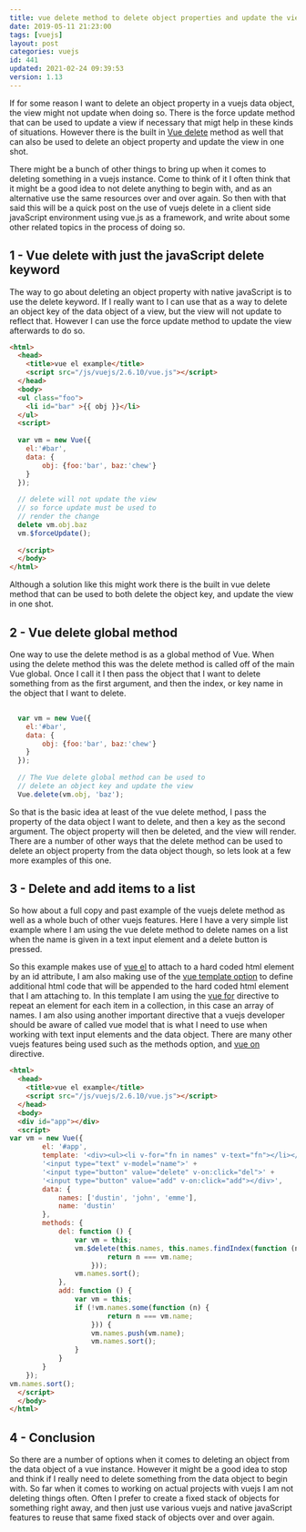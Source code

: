 ```yaml
---
title: vue delete method to delete object properties and update the view
date: 2019-05-11 21:23:00
tags: [vuejs]
layout: post
categories: vuejs
id: 441
updated: 2021-02-24 09:39:53
version: 1.13
---
```


If for some reason I want to delete an object property in a vuejs data object, the view might not update when doing so. There is the force update method that can be used to update a view if necessary that migt help in these kinds of situations. However there is the built in [Vue delete](https://vuejs.org/v2/api/#Vue-delete) method as well that can also be used to delete an object property and update the view in one shot. 

There might be a bunch of other things to bring up when it comes to deleting something in a vuejs instance. Come to think of it I often think that it might be a good idea to not delete anything to begin with, and as an alternative use the same resources over and over again. So then with that said this will be a quick post on the use of vuejs delete in a client side javaScript environment using vue.js as a framework, and write about some other related topics in the process of doing so.

<!-- more -->

## 1 - Vue delete with just the javaScript delete keyword

The way to go about deleting an object property with native javaScript is to use the delete keyword. If I really want to I can use that as a way to delete an object key of the data object of a view, but the view will not update to reflect that. However I can use the force update method to update the view afterwards to do so.

```html
<html>
  <head>
    <title>vue el example</title>
    <script src="/js/vuejs/2.6.10/vue.js"></script>
  </head>
  <body>
  <ul class="foo">
    <li id="bar" >{{ obj }}</li>
  </ul>
  <script>
  
  var vm = new Vue({
    el:'#bar',
    data: {
        obj: {foo:'bar', baz:'chew'}
    }
  });
  
  // delete will not update the view
  // so force update must be used to
  // render the change
  delete vm.obj.baz
  vm.$forceUpdate();
  
  </script>
  </body>
</html>
```

Although a solution like this might work there is the built in vue delete method that can be used to both delete the object key, and update the view in one shot.

## 2 - Vue delete global method

One way to use the delete method is as a global method of Vue. When using the delete method this was the delete method is called off of the main Vue global. Once I call it I then pass the object that I want to delete something from as the first argument, and then the index, or key name in the object that I want to delete.

```js
  
  var vm = new Vue({
    el:'#bar',
    data: {
        obj: {foo:'bar', baz:'chew'}
    }
  });
  
  // The Vue delete global method can be used to
  // delete an object key and update the view
  Vue.delete(vm.obj, 'baz');
```
So that is the basic idea at least of the vue delete method, I pass the property of the data object I want to delete, and then a key as the second argument. The object property will then be deleted, and the view will render. There are a number of other ways that the delete method can be used to delete an object property from the data object though, so lets look at a few more examples of this one.

## 3 - Delete and add items to a list

So how about a full copy and past example of the vuejs delete method as well as a whole buch of other vuejs features. Here I have a very simple list example where I am using the vue delete method to delete names on a list when the name is given in a text input element and a delete button is pressed.

So this example makes use of [vue el](/2019/05/06/vuejs-el/) to attach to a hard coded html element by an id attribute, I am also making use of the [vue template option](/2019/05/07/vuejs-template/) to define additional html code that will be appended to the hard coded html element that I am attaching to. In this template I am using the [vue for](/2019/05/21/vuejs-for/) directive to repeat an element for each item in a collection, in this case an array of names. I am also using another important directive that a vuejs developer should be aware of called vue model that is what I need to use when working with text input elements and the data object. There are many other vuejs features being used such as the methods option, and [vue on](/2019/11/14/vuejs-on/) directive.

```html
<html>
  <head>
    <title>vue el example</title>
    <script src="/js/vuejs/2.6.10/vue.js"></script>
  </head>
  <body>
  <div id="app"></div>
  <script>
var vm = new Vue({
        el: '#app',
        template: '<div><ul><li v-for="fn in names" v-text="fn"></li></ul>' +
        '<input type="text" v-model="name">' +
        '<input type="button" value="delete" v-on:click="del">' +
        '<input type="button" value="add" v-on:click="add"></div>',
        data: {
            names: ['dustin', 'john', 'emme'],
            name: 'dustin'
        },
        methods: {
            del: function () {
                var vm = this;
                vm.$delete(this.names, this.names.findIndex(function (n) {
                        return n === vm.name;
                    }));
                vm.names.sort();
            },
            add: function () {
                var vm = this;
                if (!vm.names.some(function (n) {
                        return n === vm.name;
                    })) {
                    vm.names.push(vm.name);
                    vm.names.sort();
                }
            }
        }
    });
vm.names.sort();
  </script>
  </body>
</html>
```

## 4 - Conclusion

So there are a number of options when it comes to deleting an object from the data object of a vue instance. However it might be a good idea to stop and think if I really need to delete something from the data object to begin with. So far when it comes to working on actual projects with vuejs I am not deleting things often. Often I prefer to create a fixed stack of objects for something right away, and then just use various vuejs and native javaScript features to reuse that same fixed stack of objects over and over again.